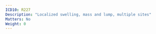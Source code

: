 ```yaml
---
ICD10: R227
Description: "Localized swelling, mass and lump, multiple sites"
Matters: No
Weight: 0
---
```

